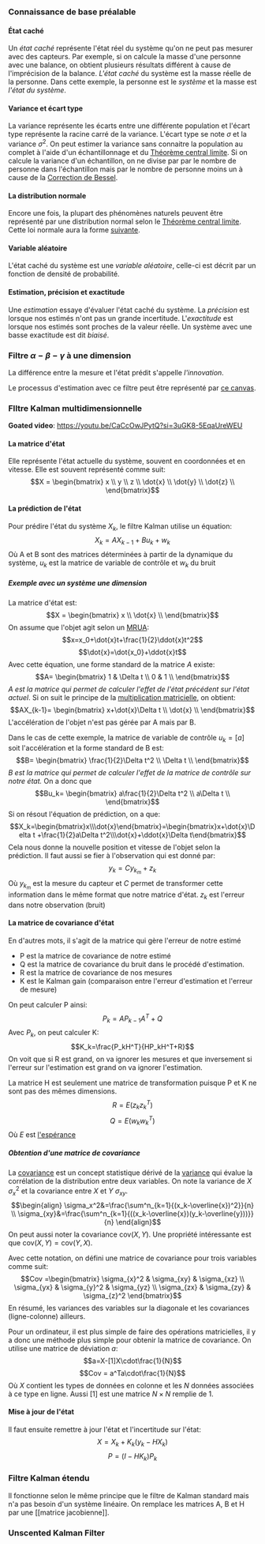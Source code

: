 ### Connaissance de base préalable
#### État caché
Un *état caché* représente l'état réel du système qu'on ne peut pas mesurer avec des capteurs. Par exemple, si on calcule la masse d'une personne avec une balance, on obtient plusieurs résultats différent à cause de l'imprécision de la balance. *L'état caché* du système est la masse réelle de la personne. Dans cette exemple, la personne est le *système* et la masse est *l'état du système*.
#### Variance et écart type
La variance représente les écarts entre une différente population et l'écart type représente la racine carré de la variance. L'écart type se note $\sigma$ et la variance $\sigma^2$. On peut estimer la variance sans connaitre la population au complet à l'aide d'un échantillonnage et du [Théorème central limite](../../Collégial/4e%20session/Statistiques/L'estimation.md#Théorème%20central%20limite). Si on calcule la variance d'un échantillon, on ne divise par par le nombre de personne dans l'échantillon mais par le nombre de personne moins un à cause de la [Correction de Bessel](https://en.wikipedia.org/wiki/Bessel%27s_correction).
#### La distribution normale
Encore une fois, la plupart des phénomènes naturels peuvent être représenté par une distribution normal selon le [Théorème central limite](../../Collégial/4e%20session/Statistiques/L'estimation.md#Théorème%20central%20limite). Cette loi normale aura la forme [suivante](../../Collégial/4e%20session/Statistiques/Loi%20normale%20et%20variables%20continues.md#Forme%20générale).

#### Variable aléatoire
L'état caché du système est une *variable aléatoire*, celle-ci est décrit par un fonction de densité de probabilité.
#### Estimation, précision et exactitude
Une *estimation* essaye d'évaluer l'état caché du système. La *précision* est lorsque nos estimés n'ont pas un grande incertitude. L'*exactitude* est lorsque nos estimés sont proches de la valeur réelle. Un système avec une basse exactitude est dit *biaisé*.
### Filtre $\alpha- \beta - \gamma$ à une dimension

La différence entre la mesure et l'état prédit s'appelle *l'innovation*.

Le processus d'estimation avec ce filtre peut être représenté par [ce canvas](Procédé%20d'estimation.canvas).
### FIltre Kalman multidimensionnelle

**Goated video**: https://youtu.be/CaCcOwJPytQ?si=3uGK8-5EqaUreWEU 
#### La matrice d'état
Elle représente l'état actuelle du système, souvent en coordonnées et en vitesse. Elle est souvent représenté comme suit: $$X = 
\begin{bmatrix} 
x \\
y \\
z \\
\dot{x} \\
\dot{y} \\
\dot{z} \\
\end{bmatrix}$$
#### La prédiction de l'état
Pour prédire l'état du système $X_k$, le filtre Kalman utilise un équation: $$X_k=AX_{k-1}+Bu_k+w_k$$
Où A et B sont des matrices déterminées à partir de la dynamique du système, $u_k$ est la matrice de variable de contrôle et $w_k$ du bruit
##### Exemple avec un système une dimension
La matrice d'état est: $$X = 
\begin{bmatrix} 
x \\
\dot{x} \\
\end{bmatrix}$$
On assume que l'objet agit selon un [MRUA](../../Collégial/1ere%20session/Physique/Cinématique.md#MRUA): $$x=x_0+\dot{x}t+\frac{1}{2}\ddot{x}t^2$$
$$\dot{x}=\dot{x_0}+\ddot{x}t$$
Avec cette équation, une forme standard de la matrice $A$ existe: $$A=
\begin{bmatrix}
1 & \Delta t \\
0 & 1 \\
\end{bmatrix}$$
*A est la matrice qui permet de calculer l'effet de l'état précédent sur l'état actuel*. Si on suit le principe de la [multiplication matricielle](../../Collégial/3e%20session/Algèbre%20linéaire/Opérations%20sur%20les%20matrices.md#Multiplication%20de%20matrice), on obtient: $$AX_{k-1}=
\begin{bmatrix}
x+\dot{x}\Delta t \\
\dot{x} \\
\end{bmatrix}$$
L'accélération de l'objet n'est pas gérée par A mais par B.

Dans le cas de cette exemple, la matrice de variable de contrôle $u_k=[a]$ soit l'accélération et la forme standard de B est:  $$B=
\begin{bmatrix}
\frac{1}{2}\Delta t^2 \\
\Delta t \\
\end{bmatrix}$$
*B est la matrice qui permet de calculer l'effet de la matrice de contrôle sur notre état.* On a donc que $$Bu_k=
\begin{bmatrix}
a\frac{1}{2}\Delta t^2 \\
a\Delta t \\
\end{bmatrix}$$Si on résout l'équation de prédiction, on a que: $$X_k=\begin{bmatrix}x\\\dot{x}\end{bmatrix}=\begin{bmatrix}x+\dot{x}\Delta t +\frac{1}{2}a\Delta t^2\\\dot{x}+\ddot{x}\Delta t\end{bmatrix}$$
Cela nous donne la nouvelle position et vitesse de l'objet selon la prédiction. Il faut aussi se fier à l'observation qui est donné par:
$$y_k=Cy_{k_m} + z_k$$
Où $y_{k_m}$ est la mesure du capteur et $C$ permet de transformer cette information dans le même format que notre matrice d'état. $z_k$ est l'erreur dans notre observation (bruit)

#### La matrice de covariance d'état
En d'autres mots, il s'agit de la matrice qui gère l'erreur de notre estimé
- P est la matrice de covariance de notre estimé 
- Q est la matrice de covariance du bruit dans le procédé d'estimation. 
- R est la matrice de covariance de nos mesures
- K est le Kalman gain (comparaison entre l'erreur d'estimation et l'erreur de mesure)

On peut calculer P ainsi:
$$P_k=AP_{k-1}A^T+Q$$
Avec $P_k$, on peut calculer K:
$$K_k=\frac{P_kH^T}{HP_kH^T+R}$$
On voit que si R est grand, on va ignorer les mesures et que inversement si l'erreur sur l'estimation est grand on va ignorer l'estimation.

La matrice H est seulement une matrice de transformation puisque P et K ne sont pas des mêmes dimensions.
$$R = E(z_kz_k^T)$$
$$Q=E(w_kw_k^T)$$
Où $E$ est [l'espérance](../../Collégial/4e%20session/Statistiques/Statistiques%20descriptives%20et%20échantillonnage.md#Tendance%20centrale)
##### Obtention d'une matrice de covariance
La [covariance](https://fr.wikipedia.org/wiki/Covariance) est un concept statistique dérivé de la [variance](../../Collégial/4e%20session/Statistiques/Statistiques%20descriptives%20et%20échantillonnage.md#Mesures%20de%20dispersion) qui évalue la corrélation de la distribution entre deux variables. On note la variance de $X$ $\sigma_x^2$ et la covariance entre $X$ et $Y$ $\sigma_{xy}$.
$$\begin{align}
\sigma_x^2&=\frac{\sum^n_{k=1}{(x_k-\overline{x})^2}}{n} \\
\sigma_{xy}&=\frac{\sum^n_{k=1}{((x_k-\overline{x})(y_k-\overline{y}))}}{n}
\end{align}$$
On peut aussi noter la covariance $\mathrm{cov}(X,Y)$. Une propriété intéressante est que $\mathrm{cov}(X,Y)=\mathrm{cov}(Y,X)$.

Avec cette notation, on défini une matrice de covariance pour trois variables comme suit:
$$Cov =\begin{bmatrix} 
\sigma_{x}^2 & \sigma_{xy} & \sigma_{xz} \\
\sigma_{yx} & \sigma_{y}^2 & \sigma_{yz} \\
\sigma_{zx} & \sigma_{zy} & \sigma_{z}^2
\end{bmatrix}$$
En résumé, les variances des variables sur la diagonale et les covariances (ligne-colonne) ailleurs.

Pour un ordinateur, il est plus simple de faire des opérations matricielles, il y a donc une méthode plus simple pour obtenir la matrice de covariance. On utilise une matrice de déviation $a$:
$$a=X-[1]X\cdot\frac{1}{N}$$
$$Cov = a^Ta\cdot\frac{1}{N}$$
Où $X$ contient les types de données en colonne et les $N$ données associées à ce type en ligne. Aussi $[1]$ est une matrice $N\times N$ remplie de 1.
#### Mise à jour de l'état
Il faut ensuite remettre à jour l'état et l'incertitude sur l'état:
$$X=X_k+K_k(y_k-HX_k)$$
$$P=(I-HK_k)P_k$$
### Filtre Kalman étendu
Il fonctionne selon le même principe que le filtre de Kalman standard mais n'a pas besoin d'un système linéaire. On remplace les matrices A, B et H par une [[matrice jacobienne]].
### Unscented Kalman Filter

